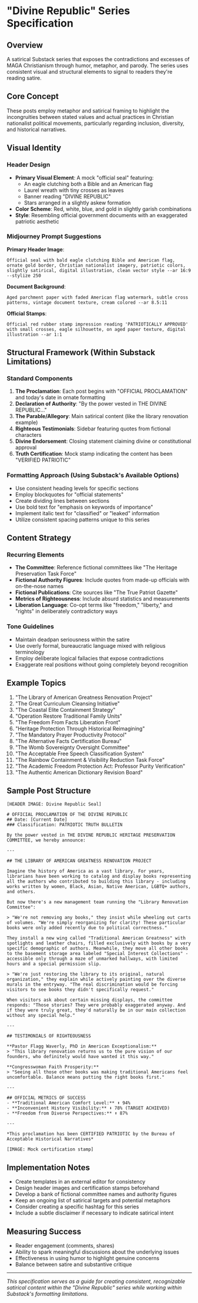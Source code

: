 # "Divine Republic" Series Specification

## Overview
A satirical Substack series that exposes the contradictions and excesses of MAGA Christianism through humor, metaphor, and parody. The series uses consistent visual and structural elements to signal to readers they're reading satire.

## Core Concept
These posts employ metaphor and satirical framing to highlight the incongruities between stated values and actual practices in Christian nationalist political movements, particularly regarding inclusion, diversity, and historical narratives.

## Visual Identity

### Header Design
- **Primary Visual Element**: A mock "official seal" featuring:
  - An eagle clutching both a Bible and an American flag
  - Laurel wreath with tiny crosses as leaves
  - Banner reading "DIVINE REPUBLIC"
  - Stars arranged in a slightly askew formation
- **Color Scheme**: Red, white, blue, and gold in slightly garish combinations
- **Style**: Resembling official government documents with an exaggerated patriotic aesthetic

### Midjourney Prompt Suggestions
**Primary Header Image**:
```
Official seal with bald eagle clutching Bible and American flag, ornate gold border, Christian nationalist imagery, patriotic colors, slightly satirical, digital illustration, clean vector style --ar 16:9 --stylize 250
```

**Document Background**:
```
Aged parchment paper with faded American flag watermark, subtle cross patterns, vintage document texture, cream colored --ar 8.5:11
```

**Official Stamps**:
```
Official red rubber stamp impression reading 'PATRIOTICALLY APPROVED' with small crosses, eagle silhouette, on aged paper texture, digital illustration --ar 1:1
```

## Structural Framework (Within Substack Limitations)

### Standard Components
1. **The Proclamation**: Each post begins with "OFFICIAL PROCLAMATION" and today's date in ornate formatting
2. **Declaration of Authority**: "By the power vested in THE DIVINE REPUBLIC..."
3. **The Parable/Allegory**: Main satirical content (like the library renovation example)
4. **Righteous Testimonials**: Sidebar featuring quotes from fictional characters
5. **Divine Endorsement**: Closing statement claiming divine or constitutional approval
6. **Truth Certification**: Mock stamp indicating the content has been "VERIFIED PATRIOTIC"

### Formatting Approach (Using Substack's Available Options)
- Use consistent heading levels for specific sections
- Employ blockquotes for "official statements"
- Create dividing lines between sections
- Use bold text for "emphasis on keywords of importance"
- Implement italic text for "classified" or "leaked" information
- Utilize consistent spacing patterns unique to this series

## Content Strategy

### Recurring Elements
- **The Committee**: Reference fictional committees like "The Heritage Preservation Task Force"
- **Fictional Authority Figures**: Include quotes from made-up officials with on-the-nose names
- **Fictional Publications**: Cite sources like "The True Patriot Gazette"
- **Metrics of Righteousness**: Include absurd statistics and measurements
- **Liberation Language**: Co-opt terms like "freedom," "liberty," and "rights" in deliberately contradictory ways

### Tone Guidelines
- Maintain deadpan seriousness within the satire
- Use overly formal, bureaucratic language mixed with religious terminology
- Employ deliberate logical fallacies that expose contradictions
- Exaggerate real positions without going completely beyond recognition

## Example Topics
1. "The Library of American Greatness Renovation Project"
2. "The Great Curriculum Cleansing Initiative"
3. "The Coastal Elite Containment Strategy"
4. "Operation Restore Traditional Family Units"
5. "The Freedom From Facts Liberation Front"
6. "Heritage Protection Through Historical Reimagining"
7. "The Mandatory Prayer Productivity Protocol"
8. "The Alternative Facts Certification Bureau"
9. "The Womb Sovereignty Oversight Committee"
10. "The Acceptable Free Speech Classification System"
11. "The Rainbow Containment & Visibility Reduction Task Force"
12. "The Academic Freedom Protection Act: Professor Purity Verification"
13. "The Authentic American Dictionary Revision Board"

## Sample Post Structure

```
[HEADER IMAGE: Divine Republic Seal]

# OFFICIAL PROCLAMATION OF THE DIVINE REPUBLIC
## Date: [Current Date]
### Classification: PATRIOTIC TRUTH BULLETIN

By the power vested in THE DIVINE REPUBLIC HERITAGE PRESERVATION COMMITTEE, we hereby announce:

---

## THE LIBRARY OF AMERICAN GREATNESS RENOVATION PROJECT

Imagine the history of America as a vast library. For years, librarians have been working to catalog and display books representing all the authors who contributed to building this library - including works written by women, Black, Asian, Native American, LGBTQ+ authors, and others.

But now there's a new management team running the "Library Renovation Committee":

> "We're not removing any books," they insist while wheeling out carts of volumes. "We're simply reorganizing for clarity! These particular books were only added recently due to political correctness."

They install a new wing called "Traditional American Greatness" with spotlights and leather chairs, filled exclusively with books by a very specific demographic of authors. Meanwhile, they move all other books to the basement storage area labeled "Special Interest Collections" - accessible only through a maze of unmarked hallways, with limited hours and a special permission slip.

> "We're just restoring the library to its original, natural organization," they explain while actively painting over the diverse murals in the entryway. "The real discrimination would be forcing visitors to see books they didn't specifically request."

When visitors ask about certain missing displays, the committee responds: "Those stories? They were probably exaggerated anyway. And if they were truly great, they'd naturally be in our main collection without any special help."

---

## TESTIMONIALS OF RIGHTEOUSNESS

**Pastor Flagg Waverly, PhD in American Exceptionalism:**
> "This library renovation returns us to the pure vision of our founders, who definitely would have wanted it this way."

**Congresswoman Faith Prosperity:**
> "Seeing all those other books was making traditional Americans feel uncomfortable. Balance means putting the right books first."

---

## OFFICIAL METRICS OF SUCCESS
- **Traditional American Comfort Level:** ⬆️ 94%
- **Inconvenient History Visibility:** ⬇️ 78% (TARGET ACHIEVED)
- **Freedom from Diverse Perspectives:** ⬆️ 87%

---

*This proclamation has been CERTIFIED PATRIOTIC by the Bureau of Acceptable Historical Narratives*

[IMAGE: Mock certification stamp]
```

## Implementation Notes
- Create templates in an external editor for consistency
- Design header images and certification stamps beforehand
- Develop a bank of fictional committee names and authority figures
- Keep an ongoing list of satirical targets and potential metaphors
- Consider creating a specific hashtag for this series
- Include a subtle disclaimer if necessary to indicate satirical intent

## Measuring Success
- Reader engagement (comments, shares)
- Ability to spark meaningful discussions about the underlying issues
- Effectiveness in using humor to highlight genuine concerns
- Balance between satire and substantive critique

---

*This specification serves as a guide for creating consistent, recognizable satirical content within the "Divine Republic" series while working within Substack's formatting limitations.*
